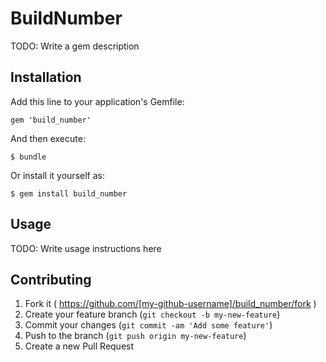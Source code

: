 # BuildNumber

TODO: Write a gem description

## Installation

Add this line to your application's Gemfile:

    gem 'build_number'

And then execute:

    $ bundle

Or install it yourself as:

    $ gem install build_number

## Usage

TODO: Write usage instructions here

## Contributing

1. Fork it ( https://github.com/[my-github-username]/build_number/fork )
2. Create your feature branch (`git checkout -b my-new-feature`)
3. Commit your changes (`git commit -am 'Add some feature'`)
4. Push to the branch (`git push origin my-new-feature`)
5. Create a new Pull Request
